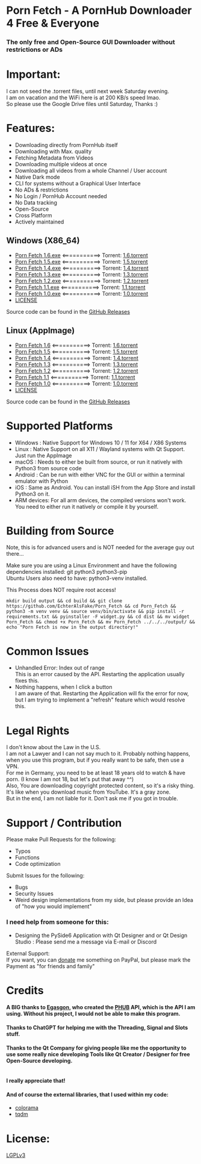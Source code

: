 # Porn Fetch - A PornHub Downloader 4 Free & Everyone

### The only free and Open-Source GUI Downloader without restrictions or ADs

# Important:

I can not seed the .torrent files, until next week Saturday evening. 
<br>I am on vacation and the WiFi here is at 200 KB/s speed lmao.
<br> So please use the Google Drive files until Saturday, Thanks :) 

# Features:

* Downloading directly from PornHub itself
* Downloading with Max. quality
* Fetching Metadata from Videos
* Downloading multiple videos at once
* Downloading all videos from a whole Channel / User account
* Native Dark mode
* CLI for systems without a Graphical User Interface
* No ADs & restrictions
* No Login / PornHub Account needed
* No Data tracking
* Open-Source
* Cross Platform
* Actively maintained

## Windows (X86_64)

* [Porn Fetch 1.6.exe](https://drive.google.com/uc?export=download&id=1Ok4iHIBOFlTa0hXifLql0TRy-8JwC39D) <===========> Torrent: [1.6.torrent](https://drive.google.com/uc?export=download&id=1BPjfmqEiqmEdAXmsRV2KUktS6GOc8_DK)
* [Porn Fetch 1.5.exe](https://drive.google.com/uc?export=download&id=1eCl1xmkMQlqN-moWsqSIcZ16oDB5kaF_) <===========> Torrent: [1.5.torrent](https://drive.google.com/uc?export=download&id=1DmRH41u8fzXj_UUg2Ngad-5C5W6I40vY)
* [Porn Fetch 1.4.exe](https://drive.google.com/uc?export=download&id=1sur_U5h_j7jjwF_Cj3IaLzz1mRg1YqK6) <===========> Torrent: [1.4.torrent](https://drive.google.com/uc?export=download&id=1o2zgg40REu4V6hUKYAOHPtNF09OIjMZV) 
* [Porn Fetch 1.3.exe](https://drive.google.com/uc?export=download&id=15pUQDXyqVGOXVMbSIcihYsuu7z6dKRan) <===========> Torrent: [1.3.torrent](https://drive.google.com/uc?export=download&id=1_G63Q_SMg-p1tXXlPP8l7wu1R4v92lQM)
* [Porn Fetch 1.2.exe](https://drive.google.com/uc?export=download&id=156z1RNcSQSXUPSkO8sXG6U-r_wdmrB2d) <===========> Torrent: [1.2.torrent](https://drive.google.com/uc?export=download&id=1MYBZ6uzYO4pvphCa6P4iAmfUXFnGE-g_)
* [Porn Fetch 1.1.exe](https://drive.google.com/uc?export=download&id=1Tt-siUB9siSMx4etcNvkZ0e4srbiVlr9) <===========> Torrent: [1.1.torrent](https://drive.google.com/uc?export=download&id=1wbztz8LQUj83qbUwL-0VqEql3TYzlag7)
* [Porn Fetch 1.0.exe](https://drive.google.com/uc?export=download&id=19EUh8DgiMnZTa2lQPldIWhuOR6Y3XMiZ)  <===========> Torrent: [1.0.torrent](https://drive.google.com/uc?export=download&id=1CgZqfA6WZWFUB5LO3EnkpPVV6z8vQ6bW)
* [LICENSE](https://drive.google.com/uc?export=download&id=1V5pgayZB9_cv7nlon55r80-hMKiAwWC2) 
    
Source code can be found in the [GitHub Releases](https://github.com/EchterAlsFake/Porn_Fetch/releases)

## Linux (AppImage)

* [Porn Fetch 1.6](https://drive.google.com/uc?export=download&id=1JMqEIhdLwHtB2c34qZpVDUv1fkIsGE3l) <===========> Torrent: [1.6.torrent](https://drive.google.com/uc?export=download&id=1_taHgEy74raRPxKNpNLcm9h4nAtEKDSn)
* [Porn Fetch 1.5](https://drive.google.com/uc?export=download&id=1t1U_C86p-3AC7GW1HFKWwt4yaTBkEmOR) <===========> Torrent: [1.5.torrent](https://drive.google.com/uc?export=download&id=1k48LSi-2pER4fOCHagc1ArYLydkglQC_)
* [Porn Fetch 1.4](https://drive.google.com/uc?export=download&id=1GkF0vuwxLn1jDaPQoqHdaokqSLjJIXIp) <===========> Torrent: [1.4.torrent](https://drive.google.com/uc?export=download&id=1nm2_NLIUuzBTlzXj6Z63Kdlr3AS9nroi)
* [Porn Fetch 1.3](https://drive.google.com/uc?export=download&id=1fmKO3HZbddhx1NtKRw2Pexro0jy5t7HP) <===========> Torrent: [1.3.torrent](https://drive.google.com/uc?export=download&id=1jLfg-XPZpkI3SLXUd3hRGJpraDb9KZKT)
* [Porn Fetch 1.2](https://drive.google.com/uc?export=download&id=1Z_S1F74y8lF9crM1aWus3MiO8Yqt92YQ) <===========> Torrent: [1.2.torrent](https://drive.google.com/uc?export=download&id=1zWLKmbiLocv7UOWHJEWf1Y4-RdJljI1J)
* [Porn Fetch 1.1](https://drive.google.com/uc?export=download&id=1-fghgnBv1tfkW5z5qY491KvXfWtyj0TP) <===========> Torrent: [1.1.torrent](https://drive.google.com/uc?export=download&id=1yTkyoDPr7soLT_wQ6u7D_fa92FL9tGFT)
* [Porn Fetch 1.0](https://drive.google.com/uc?export=download&id=1l3SMGTdt01yjqFOOwpgiKt029087SWwy) <===========> Torrent: [1.0.torrent](https://drive.google.com/uc?export=download&id=1664ZZa21seGlCq5lgpwZybF_wpsuLPgR)
* [LICENSE](https://drive.google.com/uc?export=download&id=1V5pgayZB9_cv7nlon55r80-hMKiAwWC2)

Source code can be found in the [GitHub Releases](https://github.com/EchterAlsFake/Porn_Fetch/releases)

# Supported Platforms

* Windows : Native Support for Windows 10 / 11 for X64 / X86 Systems
* Linux   : Native Support on all X11 / Wayland systems with Qt Support. Just run the AppImage
* macOS   : Needs to either be built from source, or run it natively with Python3 from source code
* Android : Can be run with either VNC for the GUI or within a terminal emulator with Python
* iOS     : Same as Android.  You can install iSH from the App Store and install Python3 on it. 
* ARM devices: For all arm devices, the compiled versions won't work. You need to either run it natively or compile it by yourself.

# Building from Source

Note, this is for advanced users and is NOT needed for the average guy out there...

Make sure you are using a Linux Environment and have the following dependencies installed: git python3 python3-pip
<br>Ubuntu Users also need to have:  python3-venv   installed.


This Process does NOT require root access!
```
mkdir build output && cd build && git clone https://github.com/EchterAlsFake/Porn_Fetch && cd Porn_Fetch && python3 -m venv venv && source venv/bin/activate && pip install -r requirements.txt && pyinstaller -F widget.py && cd dist && mv widget Porn_Fetch && chmod +x Porn_Fetch && mv Porn_Fetch ../../../output/ && echo "Porn Fetch is now in the output directory!" 

````
# Common Issues

* Unhandled Error: Index out of range
   <br> This is an error caused by the API. Restarting the application usually fixes this.
   <br>
* Nothing happens, when I click a button
 <br> I am aware of that. Restarting the Application will fix the error for now, but I am trying to implement a "refresh" feature which would resolve this.

# Legal Rights

I don't know about the Law in the U.S.
<br>I am not a Lawyer and I can not say much to it. Probably nothing happens, when you use this program, but if you really want to be safe, then use a VPN.
<br>For me in Germany, you need to be at least 18 years old to watch & have porn. (I know I am not 18, but let's put that away ^^)
<br>Also, You are downloading copyright protected content, so it's a risky thing. It's like when you download music from YouTube.  It's a gray zone.
<br>But in the end, I am not liable for it. Don't ask me if you got in trouble.

# Support / Contribution

Please make Pull Requests for the following:
- Typos
- Functions
- Code optimization

Submit Issues for the following:
- Bugs
- Security Issues
- Weird design implementations from my side, but please provide an Idea of "how you would implement"

### I need help from someone for this:

- Designing the PySide6 Application with Qt Designer and or Qt Design Studio
: Please send me a message via E-mail or Discord


External Support:
<br> If you want, you can [donate](paypal.me/EchterAlsFake) me something on PayPal, but please mark the Payment as "for friends and family"

# Credits

####  A BIG thanks to [Egasgon](https://github.com/Egsagon), who created the [PHUB](https://github.com/Egsagon/PHUB) API, which is the API I am using. Without his project, I would not be able to make this program.
####  Thanks to ChatGPT for helping me with the Threading, Signal and Slots stuff.
####  Thanks to the Qt Company for giving people like me the opportunity to use some really nice developing Tools like Qt Creator / Designer for free Open-Source developing.
####  <br>I really appreciate that!

#### And of course the external libraries, that I used within my code:
* [colorama](https://github.com/tartley/colorama)
* [tqdm](https://github.com/tqdm/tqdm)


# License:

[LGPLv3](https://www.gnu.org/licenses/lgpl-3.0.en.html)
